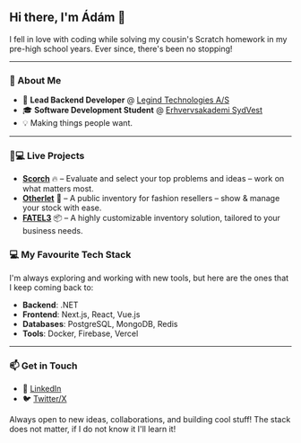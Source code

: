 ## Hi there, I'm Ádám 👋
I fell in love with coding while solving my cousin's Scratch homework in my pre-high school years. Ever since, there's been no stopping!

---

### 📝 About Me
- 🏢 **Lead Backend Developer** @ [Legind Technologies A/S](https://www.legind.com/)  
- 🎓 **Software Development Student** @ [Erhvervsakademi SydVest](https://www.easv.dk/)  
- 💡 Making things people want. 

---

### 🚀💻 Live Projects  
- **[Scorch](https://www.tryscorch.com/)** 🔥 – Evaluate and select your top problems and ideas – work on what matters most.  
- **[Otherlet](https://otherlet.com/)** 👚 – A public inventory for fashion resellers – show & manage your stock with ease.  
- **[FATEL3](https://fatel3.com/)** 📦 – A highly customizable inventory solution, tailored to your business needs.

### 💻 My Favourite Tech Stack
I'm always exploring and working with new tools, but here are the ones that I keep coming back to:

- **Backend**: .NET
- **Frontend**: Next.js, React, Vue.js
- **Databases**: PostgreSQL, MongoDB, Redis
- **Tools**: Docker, Firebase, Vercel

---

### 📫 Get in Touch  
- 💼 [LinkedIn](https://www.linkedin.com/in/lorinczadam/)  
- 🐦 [Twitter/X](https://x.com/Ladam0203)  

Always open to new ideas, collaborations, and building cool stuff! The stack does not matter, if I do not know it I'll learn it!
